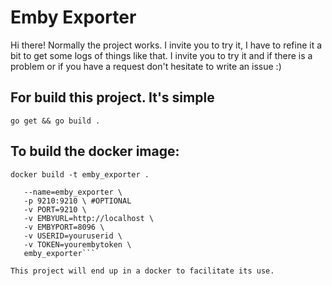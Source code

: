 # Emby Exporter

Hi there!
Normally the project works. I invite you to try it, I have to refine it a bit to get some logs of things like that. I invite you to try it and if there is a problem or if you have a request don't hesitate to write an issue :)


## For build this project. It's simple
`go get &&
go build .`


## To build the docker image: 

`docker build -t emby_exporter .`
```docker run \
   --name=emby_exporter \
   -p 9210:9210 \ #OPTIONAL
   -v PORT=9210 \
   -v EMBYURL=http://localhost \
   -v EMBYPORT=8096 \
   -v USERID=youruserid \
   -v TOKEN=yourembytoken \
   emby_exporter```

This project will end up in a docker to facilitate its use.